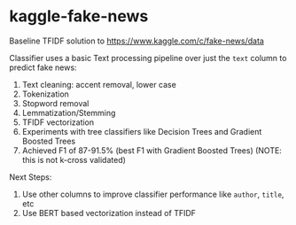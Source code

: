 # kaggle-fake-news
Baseline TFIDF solution to https://www.kaggle.com/c/fake-news/data


Classifier uses a basic Text processing pipeline over just the `text` column to predict fake news:

1. Text cleaning: accent removal, lower case
2. Tokenization
3. Stopword removal
3. Lemmatization/Stemming
4. TFIDF vectorization
5. Experiments with tree classifiers like Decision Trees and Gradient Boosted Trees
6. Achieved F1 of 87-91.5% (best F1 with Gradient Boosted Trees) (NOTE: this is not k-cross validated)


Next Steps:

1. Use other columns to improve classifier performance like `author`, `title`, etc
2. Use BERT based vectorization instead of TFIDF
